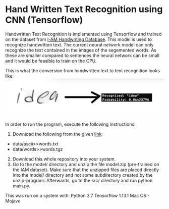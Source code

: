 # Hand Written Text Recognition using CNN (Tensorflow)
Handwritten Text Recognition is implemented using Tensorflow and trained on the dataset from [I-AM Handwriting Database](http://www.fki.inf.unibe.ch/databases/iam-handwriting-database/download-the-iam-handwriting-database). This model is used to recognize handwritten text. The current neural network model can only recognize the text contained in the images of the segemented words. As these are smaller compared to sentences the neural network can be small and it would be feasible to train on the CPU.

This is what the conversion from handwritten text to text recognition looks like:
![sample converted](https://github.com/ronnitp/Handwritten-Text-Recognition/blob/master/sample%20output.png?raw=true)

In order to run the program, execute the following instructions:
1. Download the following from the given [link](http://www.fki.inf.unibe.ch/databases/iam-handwriting-database/download-the-iam-handwriting-database):
* data/ascii>>words.txt
* data/words>>words.tgz
2. Download this whole repository into your system.
3. Go to the model/ directory and unzip the file model.zip (pre-trained on the IAM dataset). Make sure that the unzipped files are placed directly into the model/ directory and not some subdirectory created by the unzip-program. Afterwards, go to the src/ directory and run python main.py.


This was run on a system with:
Python 3.7
Tensorflow 1.13.1
Mac OS - Mojave


